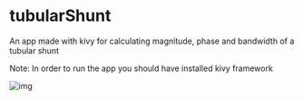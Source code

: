 # tubularShunt
An app made with kivy for calculating magnitude, phase and bandwidth of a tubular shunt

Note: In order to run the app you should have installed kivy framework

![img](https://github.com/user-attachments/assets/a83bc96c-27dc-43b0-9e86-1cd4be995bae)
